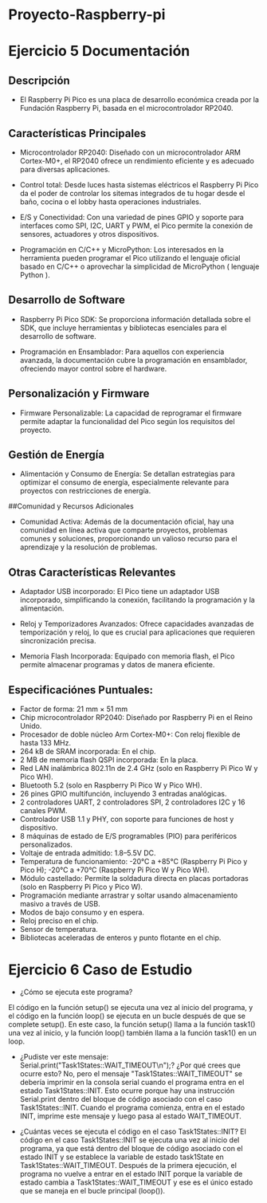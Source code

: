    # Proyecto-Raspberry-pi 

# Ejercicio 5 Documentación
## Descripción

- El Raspberry Pi Pico es una placa de desarrollo económica creada por la Fundación Raspberry Pi, basada en el microcontrolador RP2040. 

## Características Principales
- Microcontrolador RP2040: Diseñado con un microcontrolador ARM Cortex-M0+, el RP2040 ofrece un rendimiento eficiente y es adecuado para diversas aplicaciones.

- Control total: Desde luces hasta sistemas eléctricos el Raspberry Pi Pico da el poder de controlar los sitemas integrados de tu hogar desde el baño, cocina o el lobby hasta operaciones industriales.

- E/S y Conectividad: Con una variedad de pines GPIO y soporte para interfaces como SPI, I2C, UART y PWM, el Pico permite la conexión de sensores, actuadores y otros dispositivos.

- Programación en C/C++ y MicroPython: Los interesados en la herramienta pueden programar el Pico utilizando el lenguaje oficial basado en C/C++ o aprovechar la simplicidad de MicroPython ( lenguaje Python ).

## Desarrollo de Software
- Raspberry Pi Pico SDK: Se proporciona información detallada sobre el SDK, que incluye herramientas y bibliotecas esenciales para el desarrollo de software.

- Programación en Ensamblador: Para aquellos con experiencia avanzada, la documentación cubre la programación en ensamblador, ofreciendo mayor control sobre el hardware.

## Personalización y Firmware
- Firmware Personalizable: La capacidad de reprogramar el firmware permite adaptar la funcionalidad del Pico según los requisitos del proyecto.

## Gestión de Energía
- Alimentación y Consumo de Energía: Se detallan estrategias para optimizar el consumo de energía, especialmente relevante para proyectos con restricciones de energía.

##Comunidad y Recursos Adicionales
- Comunidad Activa: Además de la documentación oficial, hay una comunidad en línea activa que comparte proyectos, problemas comunes y soluciones, proporcionando un valioso recurso para el aprendizaje y la resolución de problemas.

## Otras Características Relevantes
- Adaptador USB incorporado: El Pico tiene un adaptador USB incorporado, simplificando la conexión, facilitando la programación y la alimentación.

- Reloj y Temporizadores Avanzados: Ofrece capacidades avanzadas de temporización y reloj, lo que es crucial para aplicaciones que requieren sincronización precisa.

- Memoria Flash Incorporada: Equipado con memoria flash, el Pico permite almacenar programas y datos de manera eficiente.

## Especificaciónes Puntuales:
- Factor de forma: 21 mm × 51 mm
- Chip microcontrolador RP2040: Diseñado por Raspberry Pi en el Reino Unido.
- Procesador de doble núcleo Arm Cortex-M0+: Con reloj flexible de hasta 133 MHz.
- 264 kB de SRAM incorporada: En el chip.
- 2 MB de memoria flash QSPI incorporada: En la placa.
- Red LAN inalámbrica 802.11n de 2.4 GHz (solo en Raspberry Pi Pico W y Pico WH).
- Bluetooth 5.2 (solo en Raspberry Pi Pico W y Pico WH).
- 26 pines GPIO multifunción, incluyendo 3 entradas analógicas.
- 2 controladores UART, 2 controladores SPI, 2 controladores I2C y 16 canales PWM.
- Controlador USB 1.1 y PHY, con soporte para funciones de host y dispositivo.
- 8 máquinas de estado de E/S programables (PIO) para periféricos personalizados.
- Voltaje de entrada admitido: 1.8–5.5V DC.
- Temperatura de funcionamiento: -20°C a +85°C (Raspberry Pi Pico y Pico H); -20°C a +70°C (Raspberry Pi Pico W y Pico WH).
- Módulo castellado: Permite la soldadura directa en placas portadoras (solo en Raspberry Pi Pico y Pico W).
- Programación mediante arrastrar y soltar usando almacenamiento masivo a través de USB.
- Modos de bajo consumo y en espera.
- Reloj preciso en el chip.
- Sensor de temperatura.
- Bibliotecas aceleradas de enteros y punto flotante en el chip.



# Ejercicio 6 Caso de Estudio
- ¿Cómo se ejecuta este programa?

El código en la función setup() se ejecuta una vez al inicio del programa, y el código en la función loop() se ejecuta en un bucle después de que se complete setup(). En este caso, la función setup() llama a la función task1() una vez al inicio, y la función loop() también llama a la función task1() en un loop.

- ¿Pudiste ver este mensaje: Serial.print("Task1States::WAIT_TIMEOUT\n");? ¿Por qué crees que ocurre esto?
No, pero el mensaje "Task1States::WAIT_TIMEOUT" se debería imprimir en la consola serial cuando el programa entra en el estado Task1States::INIT. Esto ocurre porque hay una instrucción Serial.print dentro del bloque de código asociado con el caso Task1States::INIT. Cuando el programa comienza, entra en el estado INIT, imprime este mensaje y luego pasa al estado WAIT_TIMEOUT.

- ¿Cuántas veces se ejecuta el código en el caso Task1States::INIT?
El código en el caso Task1States::INIT se ejecuta una vez al inicio del programa, ya que está dentro del bloque de código asociado con el estado INIT y se establece la variable de estado task1State en Task1States::WAIT_TIMEOUT. Después de la primera ejecución, el programa no vuelve a entrar en el estado INIT porque la variable de estado cambia a Task1States::WAIT_TIMEOUT y ese es el único estado que se maneja en el bucle principal (loop()).





